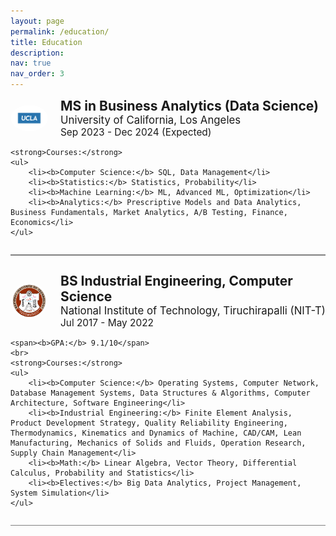 ```yaml
---
layout: page
permalink: /education/
title: Education
description:
nav: true
nav_order: 3
---
```



<div style="border-bottom: 2px solid gray; padding-bottom: 1em; margin-bottom: 2em;">
    <div style="display: flex; align-items: center; margin-bottom: 1em;">
        <img src="../assets/img/ucla.png" alt="UCLA Logo" style="width: 60px; margin-right: 20px; border-radius: 50%;">
        <div>
            <h3 style="margin: 0; font-size: 1.5em;"><b>MS in Business Analytics (Data Science)</b></h3>
            <p style="margin: 0; font-size: 1.2em;">University of California, Los Angeles</p>
            <span style="font-size: 1.1em;">Sep 2023 - Dec 2024 (Expected)</span>
        </div>
    </div>

    <strong>Courses:</strong>
    <ul>
        <li><b>Computer Science:</b> SQL, Data Management</li>
        <li><b>Statistics:</b> Statistics, Probability</li>
        <li><b>Machine Learning:</b> ML, Advanced ML, Optimization</li>
        <li><b>Analytics:</b> Prescriptive Models and Data Analytics, Business Fundamentals, Market Analytics, A/B Testing, Finance, Economics</li>
    </ul>
</div>

<div style="border-bottom: 1px solid gray; padding-bottom: 1em;">
    <div style="display: flex; align-items: center; margin-bottom: 1em;">
        <img src="../assets/img/NITT_logo.png" alt="NIT-T Logo" style="width: 60px; margin-right: 20px; border-radius: 50%;">
        <div>
            <h3 style="margin: 0; font-size: 1.5em;"><b>BS Industrial Engineering, Computer Science</b></h3>
            <p style="margin: 0; font-size: 1.2em;">National Institute of Technology, Tiruchirapalli (NIT-T)</p>
            <span style="font-size: 1.1em;">Jul 2017 - May 2022</span>
        </div>
    </div>

    <span><b>GPA:</b> 9.1/10</span>
    <br>
    <strong>Courses:</strong>
    <ul>
        <li><b>Computer Science:</b> Operating Systems, Computer Network, Database Management Systems, Data Structures & Algorithms, Computer Architecture, Software Engineering</li>
        <li><b>Industrial Engineering:</b> Finite Element Analysis, Product Development Strategy, Quality Reliability Engineering, Thermodynamics, Kinematics and Dynamics of Machine, CAD/CAM, Lean Manufacturing, Mechanics of Solids and Fluids, Operation Research, Supply Chain Management</li>
        <li><b>Math:</b> Linear Algebra, Vector Theory, Differential Calculus, Probability and Statistics</li>
        <li><b>Electives:</b> Big Data Analytics, Project Management, System Simulation</li>
    </ul>
</div>
